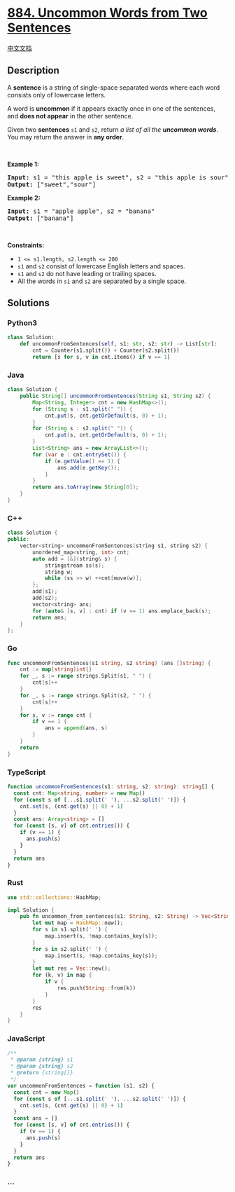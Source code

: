 # [884. Uncommon Words from Two Sentences](https://leetcode.com/problems/uncommon-words-from-two-sentences)

[中文文档](/solution/0800-0899/0884.Uncommon%20Words%20from%20Two%20Sentences/README.md)

## Description

<p>A <strong>sentence</strong> is a string of single-space separated words where each word consists only of lowercase letters.</p>

<p>A word is <strong>uncommon</strong> if it appears exactly once in one of the sentences, and <strong>does not appear</strong> in the other sentence.</p>

<p>Given two <strong>sentences</strong> <code>s1</code> and <code>s2</code>, return <em>a list of all the <strong>uncommon words</strong></em>. You may return the answer in <strong>any order</strong>.</p>

<p>&nbsp;</p>
<p><strong class="example">Example 1:</strong></p>
<pre><strong>Input:</strong> s1 = "this apple is sweet", s2 = "this apple is sour"
<strong>Output:</strong> ["sweet","sour"]
</pre><p><strong class="example">Example 2:</strong></p>
<pre><strong>Input:</strong> s1 = "apple apple", s2 = "banana"
<strong>Output:</strong> ["banana"]
</pre>
<p>&nbsp;</p>
<p><strong>Constraints:</strong></p>

<ul>
	<li><code>1 &lt;= s1.length, s2.length &lt;= 200</code></li>
	<li><code>s1</code> and <code>s2</code> consist of lowercase English letters and spaces.</li>
	<li><code>s1</code> and <code>s2</code> do not have leading or trailing spaces.</li>
	<li>All the words in <code>s1</code> and <code>s2</code> are separated by a single space.</li>
</ul>

## Solutions

<!-- tabs:start -->

### **Python3**

```python
class Solution:
    def uncommonFromSentences(self, s1: str, s2: str) -> List[str]:
        cnt = Counter(s1.split()) + Counter(s2.split())
        return [s for s, v in cnt.items() if v == 1]
```

### **Java**

```java
class Solution {
    public String[] uncommonFromSentences(String s1, String s2) {
        Map<String, Integer> cnt = new HashMap<>();
        for (String s : s1.split(" ")) {
            cnt.put(s, cnt.getOrDefault(s, 0) + 1);
        }
        for (String s : s2.split(" ")) {
            cnt.put(s, cnt.getOrDefault(s, 0) + 1);
        }
        List<String> ans = new ArrayList<>();
        for (var e : cnt.entrySet()) {
            if (e.getValue() == 1) {
                ans.add(e.getKey());
            }
        }
        return ans.toArray(new String[0]);
    }
}
```

### **C++**

```cpp
class Solution {
public:
    vector<string> uncommonFromSentences(string s1, string s2) {
        unordered_map<string, int> cnt;
        auto add = [&](string& s) {
            stringstream ss(s);
            string w;
            while (ss >> w) ++cnt[move(w)];
        };
        add(s1);
        add(s2);
        vector<string> ans;
        for (auto& [s, v] : cnt) if (v == 1) ans.emplace_back(s);
        return ans;
    }
};
```

### **Go**

```go
func uncommonFromSentences(s1 string, s2 string) (ans []string) {
    cnt := map[string]int{}
    for _, s := range strings.Split(s1, " ") {
        cnt[s]++
    }
    for _, s := range strings.Split(s2, " ") {
        cnt[s]++
    }
    for s, v := range cnt {
        if v == 1 {
            ans = append(ans, s)
        }
    }
    return
}
```

### **TypeScript**

```ts
function uncommonFromSentences(s1: string, s2: string): string[] {
  const cnt: Map<string, number> = new Map()
  for (const s of [...s1.split(' '), ...s2.split(' ')]) {
    cnt.set(s, (cnt.get(s) || 0) + 1)
  }
  const ans: Array<string> = []
  for (const [s, v] of cnt.entries()) {
    if (v == 1) {
      ans.push(s)
    }
  }
  return ans
}
```

### **Rust**

```rust
use std::collections::HashMap;

impl Solution {
    pub fn uncommon_from_sentences(s1: String, s2: String) -> Vec<String> {
        let mut map = HashMap::new();
        for s in s1.split(' ') {
            map.insert(s, !map.contains_key(s));
        }
        for s in s2.split(' ') {
            map.insert(s, !map.contains_key(s));
        }
        let mut res = Vec::new();
        for (k, v) in map {
            if v {
                res.push(String::from(k))
            }
        }
        res
    }
}
```

### **JavaScript**

```js
/**
 * @param {string} s1
 * @param {string} s2
 * @return {string[]}
 */
var uncommonFromSentences = function (s1, s2) {
  const cnt = new Map()
  for (const s of [...s1.split(' '), ...s2.split(' ')]) {
    cnt.set(s, (cnt.get(s) || 0) + 1)
  }
  const ans = []
  for (const [s, v] of cnt.entries()) {
    if (v == 1) {
      ans.push(s)
    }
  }
  return ans
}
```

### **...**

```

```

<!-- tabs:end -->

